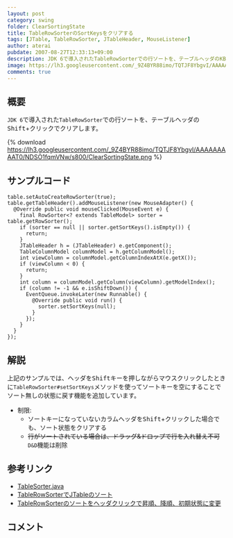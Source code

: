 ```yaml
---
layout: post
category: swing
folder: ClearSortingState
title: TableRowSorterのSortKeysをクリアする
tags: [JTable, TableRowSorter, JTableHeader, MouseListener]
author: aterai
pubdate: 2007-08-27T12:33:13+09:00
description: JDK 6で導入されたTableRowSorterでの行ソートを、テーブルヘッダのKBD{Shift}+クリックでクリアします。
image: https://lh3.googleusercontent.com/_9Z4BYR88imo/TQTJF8YbgvI/AAAAAAAAAT0/NDSO1fqmVNw/s800/ClearSortingState.png
comments: true
---
```

## 概要
`JDK 6`で導入された`TableRowSorter`での行ソートを、テーブルヘッダの<kbd>Shift</kbd>+クリックでクリアします。

{% download https://lh3.googleusercontent.com/_9Z4BYR88imo/TQTJF8YbgvI/AAAAAAAAAT0/NDSO1fqmVNw/s800/ClearSortingState.png %}

## サンプルコード
<pre class="prettyprint"><code>table.setAutoCreateRowSorter(true);
table.getTableHeader().addMouseListener(new MouseAdapter() {
  @Override public void mouseClicked(MouseEvent e) {
    final RowSorter&lt;? extends TableModel&gt; sorter = table.getRowSorter();
    if (sorter == null || sorter.getSortKeys().isEmpty()) {
      return;
    }
    JTableHeader h = (JTableHeader) e.getComponent();
    TableColumnModel columnModel = h.getColumnModel();
    int viewColumn = columnModel.getColumnIndexAtX(e.getX());
    if (viewColumn &lt; 0) {
      return;
    }
    int column = columnModel.getColumn(viewColumn).getModelIndex();
    if (column != -1 &amp;&amp; e.isShiftDown()) {
      EventQueue.invokeLater(new Runnable() {
        @Override public void run() {
          sorter.setSortKeys(null);
        }
      });
    }
  }
});
</code></pre>

## 解説
上記のサンプルでは、ヘッダを<kbd>Shift</kbd>キーを押しながらマウスクリックしたときに`TableRowSorter#setSortKeys`メソッドを使ってソートキーを空にすることでソート無しの状態に戻す機能を追加しています。

- 制限:
    - ソートキーになっていないカラムヘッダを<kbd>Shift</kbd>+クリックした場合でも、ソート状態をクリアする
    - ~~行がソートされている場合は、ドラッグ&ドロップで行を入れ替え不可~~ `D&D`機能は削除

<!-- dummy comment line for breaking list -->

## 参考リンク
- [TableSorter.java](https://docs.oracle.com/javase/tutorial/uiswing/examples/components/TableSorterDemoProject/src/components/TableSorter.java)
- [TableRowSorterでJTableのソート](http://ateraimemo.com/Swing/TableRowSorter.html)
- [TableRowSorterのソートをヘッダクリックで昇順、降順、初期状態に変更](http://ateraimemo.com/Swing/TriStateSorting.html)

<!-- dummy comment line for breaking list -->

## コメント

